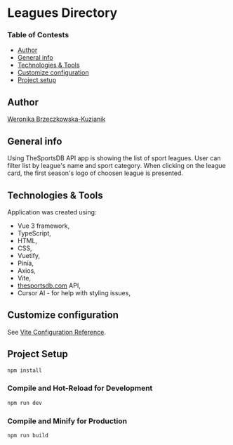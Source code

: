 # Leagues Directory

### Table of Contests
-  [Author](#author)
-  [General info](#general-info)
-  [Technologies & Tools](#technologies--tools)
-  [Customize configuration](#customize-configuration)
-  [Project setup](#project-setup)

## Author
[Weronika Brzeczkowska-Kuzianik](https://github.com/brzeczkowskaw) 

## General info
Using TheSportsDB API app is showing the list of sport leagues.
User can filter list by league's name and sport category.
When clicking on the league card, the first season's logo of choosen league is presented.

## Technologies & Tools
Application was created using: 
- Vue 3 framework, 
- TypeScript,
- HTML,
- CSS,
- Vuetify,
- Pinia,
- Axios,
- Vite,
- [thesportsdb.com](https://www.thesportsdb.com/) API,
- Cursor AI - for help with styling issues,

## Customize configuration

See [Vite Configuration Reference](https://vite.dev/config/).

## Project Setup

```sh
npm install
```

### Compile and Hot-Reload for Development

```sh
npm run dev
```

### Compile and Minify for Production

```sh
npm run build
```
